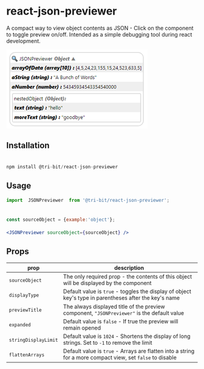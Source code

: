 # react-json-previewer
A compact way to view object contents as JSON - Click on the component to toggle preview on/off.
Intended as a simple debugging tool during react development.


![alt text](https://github.com/tri-bit/react-json-previewer/blob/master/docs/intro_image.png?raw=true "Example")

## Installation
```javascript

npm install @tri-bit/react-json-previewer

```

## Usage
```jsx
import  JSONPreviewer  from '@tri-bit/react-json-previewer';


const sourceObject = {example:'object'};

<JSONPreviewer sourceObject={sourceObject} />

```

## Props

| prop                              |  description                                                                                                         |
|-----------------------------------|----------------------------------------------------------------------------------------------------------------------|
| `sourceObject`                    | The only required prop - the contents of this object will be displayed by the component                              |
| `displayType`                     | Default value is `true` - toggles the display of object key's type in parentheses after the key's name               |
| `previewTitle`                    | The always displayed title of the preview component, `"JSONPreviewer"` is the default value                          |
| `expanded`                        | Default value is `false` - If true the preview will remain opened                                                    |
| `stringDisplayLimit`              | Default value is `1024` - Shortens the display of long strings. Set to `-1` to remove the limit                      |
| `flattenArrays`              | Default value is `true` - Arrays are flatten into a string for a more compact view, set `false` to disable                    |


